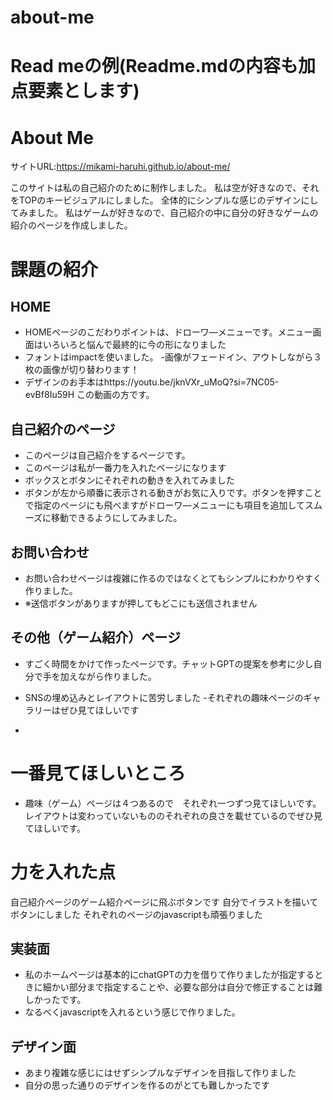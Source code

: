 # about-me
# Read meの例(Readme.mdの内容も加点要素とします)

# About Me 

サイトURL:https://mikami-haruhi.github.io/about-me/


このサイトは私の自己紹介のために制作しました。
私は空が好きなので、それをTOPのキービジュアルにしました。
全体的にシンプルな感じのデザインにしてみました。
私はゲームが好きなので、自己紹介の中に自分の好きなゲームの紹介のページを作成しました。



# 課題の紹介

## HOME

- HOMEページのこだわりポイントは、ドローワ―メニューです。メニュー画面はいろいろと悩んで最終的に今の形になりました
- フォントはimpactを使いました。
-画像がフェードイン、アウトしながら３枚の画像が切り替わります！
- デザインのお手本はhttps://youtu.be/jknVXr_uMoQ?si=7NC05-evBf8Iu59H この動画の方です。

## 自己紹介のページ

-  このページは自己紹介をするページです。
- このページは私が一番力を入れたページになります
- ボックスとボタンにそれぞれの動きを入れてみました
- ボタンが左から順番に表示される動きがお気に入りです。ボタンを押すことで指定のページにも飛べますがドローワ―メニューにも項目を追加してスムーズに移動できるようにしてみました。

## お問い合わせ

- お問い合わせページは複雑に作るのではなくとてもシンプルにわかりやすく作りました。
- ※送信ボタンがありますが押してもどこにも送信されません

## その他（ゲーム紹介）ページ 

- すごく時間をかけて作ったページです。チャットGPTの提案を参考に少し自分で手を加えながら作りました。
- SNSの埋め込みとレイアウトに苦労しました
-それぞれの趣味ページのギャラリーはぜひ見てほしいです



- 

# 一番見てほしいところ

- 趣味（ゲーム）ページは４つあるので　それぞれ一つずつ見てほしいです。　レイアウトは変わっていないもののそれぞれの良さを載せているのでぜひ見てほしいです。

# 力を入れた点
自己紹介ページのゲーム紹介ページに飛ぶボタンです
自分でイラストを描いてボタンにしました
それぞれのページのjavascriptも頑張りました
## 実装面

- 私のホームページは基本的にchatGPTの力を借りて作りましたが指定するときに細かい部分まで指定することや、必要な部分は自分で修正することは難しかったです。
- なるべくjavascriptを入れるという感じで作りました。

## デザイン面

- あまり複雑な感じにはせずシンプルなデザインを目指して作りました
- 自分の思った通りのデザインを作るのがとても難しかったです

